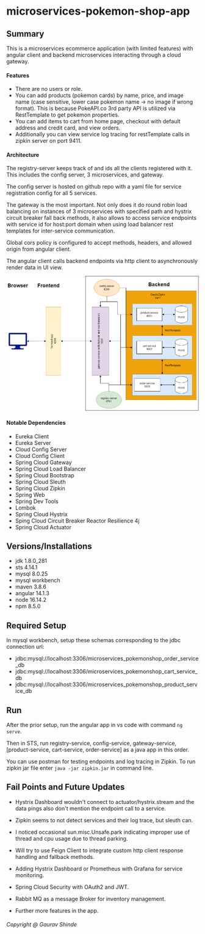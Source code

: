 # microservices-pokemon-shop-app

## Summary

This is a microservices ecommerce application (with limited features) with angular client and backend microservices interacting through a cloud gateway.

#### Features

- There are no users or role.
- You can add products (pokemon cards) by name, price, and image name (case sensitive, lower case pokemon name -> no image if wrong format). This is because PokeAPI.co 3rd party API is utilized via RestTemplate to get pokemon properties.
- You can add items to cart from home page, checkout with default address and credit card, and view orders.
- Additionally you can view service log tracing for restTemplate calls in zipkin server on port 9411.

#### Architecture

The registry-server keeps track of and ids all the clients registered with it. This includes the config server, 3 microservices, and gateway.

The config server is hosted on github repo with a yaml file for service registration config for all 5 services.

The gateway is the most important. Not only does it do round robin load balancing on instances of 3 microservices with specified path and hystrix circuit breaker fall back methods, it also allows to access service endpoints with service id for host:port domain when using load balancer rest templates for inter-service communication.

Global cors policy is configured to accept methods, headers, and allowed origin from angular client.

The angular client calls backend endpoints via http client to asynchronously render data in UI view.

![This is architecture diagram](./microservices-pokemonshop-architecture.drawio.png)

#### Notable Dependencies

- Eureka Client
- Eureka Server
- Cloud Config Server
- Cloud Config Client
- Spring Cloud Gateway
- Spring Cloud Load Balancer
- Spring Cloud Bootstrap
- Spring Cloud Sleuth
- Spring Cloud Zipkin
- Spring Web
- Spring Dev Tools
- Lombok
- Spring Cloud Hystrix
- Sping Cloud Circuit Breaker Reactor Resilience 4j
- Spring Cloud Actuator

## Versions/Installations
- jdk 1.8.0_281
- sts 4.14.1
- mysql 8.0.25
- mysql workbench
- maven 3.8.6
- angular 14.1.3
- node 16.14.2
- npm 8.5.0

## Required Setup
In mysql workbench, setup these schemas corresponding to the jdbc connection url:
- jdbc:mysql://localhost:3306/microservices_pokemonshop_order_service_db
- jdbc:mysql://localhost:3306/microservices_pokemonshop_cart_service_db
- jdbc:mysql://localhost:3306/microservices_pokemonshop_product_service_db

## Run
After the prior setup, run the angular app in vs code with command `ng serve`.

Then in STS, run registry-service, config-service, gateway-service, [product-service, cart-service, order-service] as a java app in this order.

You can use postman for testing endpoints and log tracing in Zipkin. To run zipkin jar file enter `java -jar zipkin.jar` in command line.

## Fail Points and Future Updates

- Hystrix Dashboard wouldn't connect to actuator/hystrix.stream and the data pings also don't mention the endpoint call to a service.

- Zipkin seems to not detect services and their log trace, but sleuth can.

- I noticed occasional sun.misc.Unsafe.park indicating improper use of thread and cpu usage due to thread parking.

- Will try to use Feign Client to integrate custom http client response handling and fallback methods.

- Adding Hystrix Dashboard or Prometheus with Grafana for service monitoring.

- Spring Cloud Security with OAuth2 and JWT.

- Rabbit MQ as a message Broker for inventory management.

- Further more features in the app.

###### Copyright @ Gaurav Shinde


